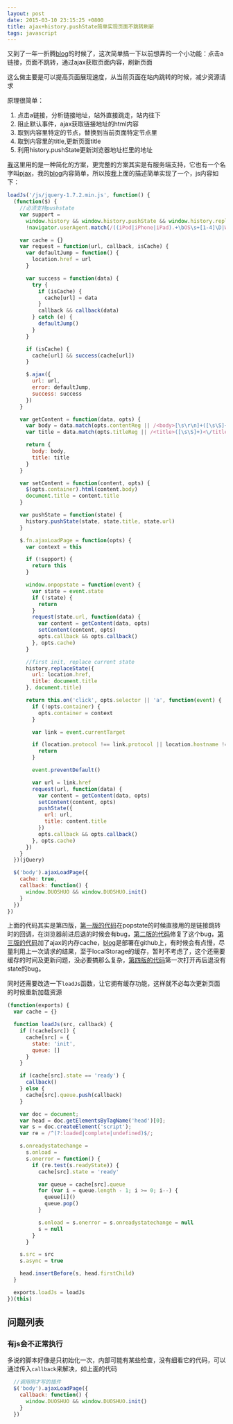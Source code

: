 ```yaml
---
layout: post
date: 2015-03-10 23:15:25 +0800
title: ajax+history.pushState简单实现页面不跳转刷新
tags: javascript
---
```


又到了一年一折腾[blog]的时候了，这次简单搞一下以前想弄的一个小功能：点击a链接，页面不跳转，通过ajax获取页面内容，刷新页面

这么做主要是可以提高页面展现速度，从当前页面在站内跳转的时候，减少资源请求

原理很简单：

1. 点击a链接，分析链接地址，站外直接跳走，站内往下
2. 阻止默认事件，ajax获取链接地址的html内容
3. 取到内容里特定的节点，替换到当前页面特定节点里
4. 取到内容里的title,更新页面title
5. 利用history.pushState更新浏览器地址栏里的地址

[我]这里用的是一种简化的方案，更完整的方案其实是有服务端支持，它也有一个名字叫[pjax](https://github.com/defunkt/jquery-pjax)，我的[blog](http://jser.me)内容简单，所以按[我]上面的描述简单实现了一个，js内容如下：

```javascript
loadJs('/js/jquery-1.7.2.min.js', function() {
  (function($) {
    //必须支持pushstate
    var support =
      window.history && window.history.pushState && window.history.replaceState &&
      !navigator.userAgent.match(/((iPod|iPhone|iPad).+\bOS\s+[1-4]\D|WebApps\/.+CFNetwork)/)

    var cache = {}
    var request = function(url, callback, isCache) {
      var defaultJump = function() {
        location.href = url
      }

      var success = function(data) {
        try {
          if (isCache) {
            cache[url] = data
          }
          callback && callback(data)
        } catch (e) {
          defaultJump()
        }
      }

      if (isCache) {
        cache[url] && success(cache[url])
      }

      $.ajax({
        url: url,
        error: defaultJump,
        success: success
      })
    }

    var getContent = function(data, opts) {
      var body = data.match(opts.contentReg || /<body>[\s\r\n]+([\s\S]+)<\/body>/i)[1]
      var title = data.match(opts.titleReg || /<title>([\s\S]+)<\/title>[\s\r\n]+/i)[1]

      return {
        body: body,
        title: title
      }
    }

    var setContent = function(content, opts) {
      $(opts.container).html(content.body)
      document.title = content.title
    }

    var pushState = function(state) {
      history.pushState(state, state.title, state.url)
    }

    $.fn.ajaxLoadPage = function(opts) {
      var context = this

      if (!support) {
        return this
      }

      window.onpopstate = function(event) {
        var state = event.state
        if (!state) {
          return
        }
        request(state.url, function(data) {
          var content = getContent(data, opts)
          setContent(content, opts)
          opts.callback && opts.callback()
        }, opts.cache)
      }

      //first init, replace current state
      history.replaceState({
        url: location.href,
        title: document.title
      }, document.title)

      return this.on('click', opts.selector || 'a', function(event) {
        if (!opts.container) {
          opts.container = context
        }

        var link = event.currentTarget

        if (location.protocol !== link.protocol || location.hostname !== link.hostname) {
          return
        }

        event.preventDefault()

        var url = link.href
        request(url, function(data) {
          var content = getContent(data, opts)
          setContent(content, opts)
          pushState({
            url: url,
            title: content.title
          })
          opts.callback && opts.callback()
        }, opts.cache)
      })
    }
  })(jQuery)

  $('body').ajaxLoadPage({
    cache: true,
    callback: function() {
      window.DUOSHUO && window.DUOSHUO.init()
    }
  })
})
```
上面的代码其实是第四版，[第一版的代码](https://github.com/jserme/jserme.github.io/blob/c008c54b61268835eeadb485f5cad719887f6d50/_layouts/default.html#L83)在popstate的时候直接用的是链接跳转时的回调，在浏览器前进后退的时候会有bug，[第二版的代码](https://github.com/jserme/jserme.github.io/commit/a77ed74c6dd9d98ed4ea0a5d12b37d05341e0aa2)修复了这个bug，[第三版的代码](https://github.com/jserme/jserme.github.io/commit/8bf8b06d8b4567a83cd8dd9dd9d37739258cb3e4)加了ajax的内存cache，[blog]是部署在github上，有时候会有点慢，尽量利用上一次请求的结果，至于localStorage的缓存，暂时不考虑了，这个还需要缓存的时间及更新问题，没必要搞那么复杂，[第四版的代码](https://github.com/jserme/jserme.github.io/commit/0d52898772ebadda125ab77cc177d81459f7fa68)第一次打开再后退没有state的bug。

同时还需要改造一下`loadJs`函数，让它拥有缓存功能，这样就不必每次更新页面的时候重新加载资源

```javascript
(function(exports) {
  var cache = {}

  function loadJs(src, callback) {
    if (!cache[src]) {
      cache[src] = {
        state: 'init',
        queue: []
      }
    }

    if (cache[src].state == 'ready') {
      callback()
    } else {
      cache[src].queue.push(callback)
    }

    var doc = document;
    var head = doc.getElementsByTagName('head')[0];
    var s = doc.createElement('script');
    var re = /^(?:loaded|complete|undefined)$/;

    s.onreadystatechange =
      s.onload =
      s.onerror = function() {
        if (re.test(s.readyState)) {
          cache[src].state = 'ready'

          var queue = cache[src].queue
          for (var i = queue.length - 1; i >= 0; i--) {
            queue[i]()
            queue.pop()
          }

          s.onload = s.onerror = s.onreadystatechange = null
          s = null
        }
      }

    s.src = src
    s.async = true

    head.insertBefore(s, head.firstChild)
  }

  exports.loadJs = loadJs
})(this)
```
## 问题列表

### 有js会不正常执行　
多说的脚本好像是只初始化一次，内部可能有某些检查，没有细看它的代码，可以通过传入`callback`来解决，如上面的代码

```javascript
  //调用刚才写的插件
  $('body').ajaxLoadPage({
    callback: function() {
      window.DUOSHUO && window.DUOSHUO.init()
    }
  })
```
[blog]: http://jser.me
[我]: http://weibo.com/ihubo

